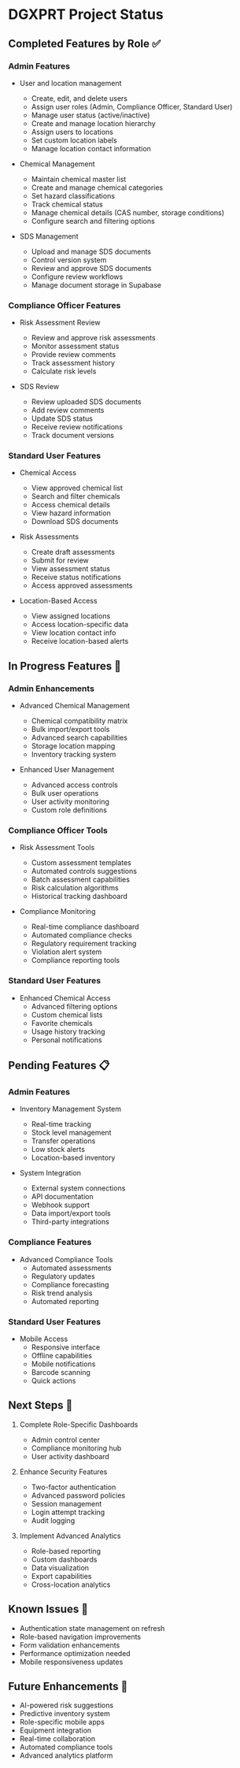 # DGXPRT Project Status

## Completed Features by Role ✅

### Admin Features
- User and location management
  - Create, edit, and delete users
  - Assign user roles (Admin, Compliance Officer, Standard User)
  - Manage user status (active/inactive)
  - Create and manage location hierarchy
  - Assign users to locations
  - Set custom location labels
  - Manage location contact information

- Chemical Management
  - Maintain chemical master list
  - Create and manage chemical categories
  - Set hazard classifications
  - Track chemical status
  - Manage chemical details (CAS number, storage conditions)
  - Configure search and filtering options

- SDS Management
  - Upload and manage SDS documents
  - Control version system
  - Review and approve SDS documents
  - Configure review workflows
  - Manage document storage in Supabase

### Compliance Officer Features
- Risk Assessment Review
  - Review and approve risk assessments
  - Monitor assessment status
  - Provide review comments
  - Track assessment history
  - Calculate risk levels

- SDS Review
  - Review uploaded SDS documents
  - Add review comments
  - Update SDS status
  - Receive review notifications
  - Track document versions

### Standard User Features
- Chemical Access
  - View approved chemical list
  - Search and filter chemicals
  - Access chemical details
  - View hazard information
  - Download SDS documents

- Risk Assessments
  - Create draft assessments
  - Submit for review
  - View assessment status
  - Receive status notifications
  - Access approved assessments

- Location-Based Access
  - View assigned locations
  - Access location-specific data
  - View location contact info
  - Receive location-based alerts

## In Progress Features 🚧

### Admin Enhancements
- Advanced Chemical Management
  - Chemical compatibility matrix
  - Bulk import/export tools
  - Advanced search capabilities
  - Storage location mapping
  - Inventory tracking system

- Enhanced User Management
  - Advanced access controls
  - Bulk user operations
  - User activity monitoring
  - Custom role definitions

### Compliance Officer Tools
- Risk Assessment Tools
  - Custom assessment templates
  - Automated controls suggestions
  - Batch assessment capabilities
  - Risk calculation algorithms
  - Historical tracking dashboard

- Compliance Monitoring
  - Real-time compliance dashboard
  - Automated compliance checks
  - Regulatory requirement tracking
  - Violation alert system
  - Compliance reporting tools

### Standard User Features
- Enhanced Chemical Access
  - Advanced filtering options
  - Custom chemical lists
  - Favorite chemicals
  - Usage history tracking
  - Personal notifications

## Pending Features 📋

### Admin Features
- Inventory Management System
  - Real-time tracking
  - Stock level management
  - Transfer operations
  - Low stock alerts
  - Location-based inventory

- System Integration
  - External system connections
  - API documentation
  - Webhook support
  - Data import/export tools
  - Third-party integrations

### Compliance Features
- Advanced Compliance Tools
  - Automated assessments
  - Regulatory updates
  - Compliance forecasting
  - Risk trend analysis
  - Automated reporting

### Standard User Features
- Mobile Access
  - Responsive interface
  - Offline capabilities
  - Mobile notifications
  - Barcode scanning
  - Quick actions

## Next Steps 🎯

1. Complete Role-Specific Dashboards
   - Admin control center
   - Compliance monitoring hub
   - User activity dashboard

2. Enhance Security Features
   - Two-factor authentication
   - Advanced password policies
   - Session management
   - Login attempt tracking
   - Audit logging

3. Implement Advanced Analytics
   - Role-based reporting
   - Custom dashboards
   - Data visualization
   - Export capabilities
   - Cross-location analytics

## Known Issues 🐛

- Authentication state management on refresh
- Role-based navigation improvements
- Form validation enhancements
- Performance optimization needed
- Mobile responsiveness updates

## Future Enhancements 🚀

- AI-powered risk suggestions
- Predictive inventory system
- Role-specific mobile apps
- Equipment integration
- Real-time collaboration
- Automated compliance tools
- Advanced analytics platform